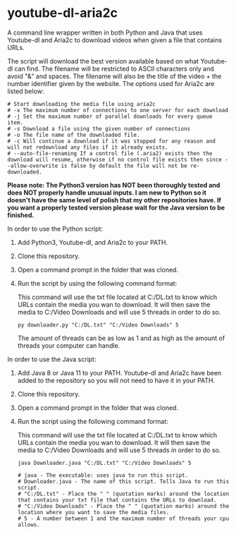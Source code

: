 # youtube-dl-aria2c
A command line wrapper written in both Python and Java that uses Youtube-dl and Aria2c to download videos when given a file that contains URLs.

The script will download the best version available based on what Youtube-dl can find. The filename will be restricted to ASCII characters only and avoid "&" and spaces. The filename will also be the title of the video + the number identifier given by the website. The options used for Aria2c are listed below:

    # Start downloading the media file using aria2c
    # -x The maximum number of connections to one server for each download
    # -j Set the maximum number of parallel downloads for every queue item.
    # -s Download a file using the given number of connections
    # -o The file name of the downloaded file.
    # -c Will continue a download if it was stopped for any reason and will not redownload any files if it already exists.
    # --auto-file-renaming If a control file (.aria2) exists then the download will resume, otherwise if no control file exists then since --allow-overwrite is false by default the file will not be re-downloaded.

<b> Please note: The Python3 version has NOT been thoroughly tested and does NOT properly handle unusual inputs. I am new to Python so it doesn't have the same level of polish that my other repositories have. If you want a properly tested version please wait for the Java version to be finished. </b>

In order to use the Python script:
1. Add Python3, Youtube-dl, and Aria2c to your PATH.
2. Clone this repository.
3. Open a command prompt in the folder that was cloned.
4. Run the script by using the following command format:
   
    This command will use the txt file located at C:/DL.txt to know which URLs contain the media you wan to download. It will then save the media to C:/Video Downloads and will use 5 threads in order to do so.
    ```
    py downloader.py "C:/DL.txt" "C:/Video Downloads" 5
    ```

    The amount of threads can be as low as 1 and as high as the amount of threads your computer can handle.

In order to use the Java script:
1. Add Java 8 or Java 11 to your PATH. Youtube-dl and Aria2c have been added to the repository so you will not need to have it in your PATH.
2. Clone this repository.
3. Open a command prompt in the folder that was cloned.
4. Run the script using the following command format:

    This command will use the txt file located at C:/DL.txt to know which URLs contain the media you wan to download. It will then save the media to C:/Video Downloads and will use 5 threads in order to do so.

    ```
    java Downloader.java "C:/DL.txt" "C:/Video Downloads" 5

    # java - The executable: uses java to run this script.
    # Downloader.java - The name of this script. Tells Java to run this script.
    # "C:/DL.txt" - Place the " " (quotation marks) around the location that contains your txt file that contains the URLs to download.
    # "C:/Video Downloads" - Place the " " (quotation marks) around the location where you want to save the media files.
    # 5 - A number between 1 and the maximum number of threads your cpu allows.
    ```